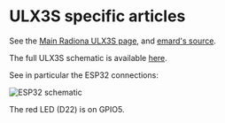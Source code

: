 # ULX3S specific articles

See the [Main Radiona ULX3S page](https://radiona.org/ulx3s/), and [emard's source](https://github.com/emard/ulx3s).

The full ULX3S schematic is available [here](https://github.com/emard/ulx3s/blob/master/doc/schematics.pdf).

See in particular the ESP32 connections:

![ESP32 schematic](../../images/ESP32_on_ULX3S.png)

The red LED (D22) is on GPIO5.
